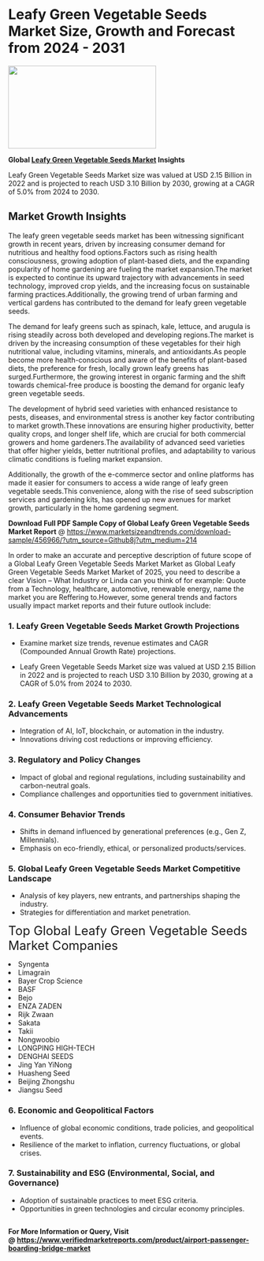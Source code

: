 <H1>Leafy Green Vegetable Seeds Market Size, Growth and Forecast from 2024 - 2031</H1><img class="aligncenter size-medium wp-image-584254" src="https://thirdeyenews.in/wp-content/uploads/2024/09/Global-Market-Research-300x168.jpeg" alt="" width="300" height="168" /><p><strong>Global&nbsp;<a href="https://www.marketsizeandtrends.com/download-sample/456966/?utm_source=Github8j?utm_medium=214">Leafy Green Vegetable Seeds Market</a> Insights</strong></p><p>Leafy Green Vegetable Seeds Market size was valued at USD 2.15 Billion in 2022 and is projected to reach USD 3.10 Billion by 2030, growing at a CAGR of 5.0% from 2024 to 2030.</p><p><h2>Market Growth Insights</h2> <p>The leafy green vegetable seeds market has been witnessing significant growth in recent years, driven by increasing consumer demand for nutritious and healthy food options.Factors such as rising health consciousness, growing adoption of plant-based diets, and the expanding popularity of home gardening are fueling the market expansion.The market is expected to continue its upward trajectory with advancements in seed technology, improved crop yields, and the increasing focus on sustainable farming practices.Additionally, the growing trend of urban farming and vertical gardens has contributed to the demand for leafy green vegetable seeds.</p> <p>The demand for leafy greens such as spinach, kale, lettuce, and arugula is rising steadily across both developed and developing regions.The market is driven by the increasing consumption of these vegetables for their high nutritional value, including vitamins, minerals, and antioxidants.As people become more health-conscious and aware of the benefits of plant-based diets, the preference for fresh, locally grown leafy greens has surged.Furthermore, the growing interest in organic farming and the shift towards chemical-free produce is boosting the demand for organic leafy green vegetable seeds.</p> <p>The development of hybrid seed varieties with enhanced resistance to pests, diseases, and environmental stress is another key factor contributing to market growth.These innovations are ensuring higher productivity, better quality crops, and longer shelf life, which are crucial for both commercial growers and home gardeners.The availability of advanced seed varieties that offer higher yields, better nutritional profiles, and adaptability to various climatic conditions is fueling market expansion.</p> <p>Additionally, the growth of the e-commerce sector and online platforms has made it easier for consumers to access a wide range of leafy green vegetable seeds.This convenience, along with the rise of seed subscription services and gardening kits, has opened up new avenues for market growth, particularly in the home gardening segment.</p> <p><span class=""><strong>Download Full PDF Sample Copy of Global Leafy Green Vegetable Seeds Market Report</strong> @ <a href="https://www.marketsizeandtrends.com/download-sample/456966/?utm_source=Github8j?utm_medium=214" target="_blank">https://www.marketsizeandtrends.com/download-sample/456966/?utm_source=Github8j?utm_medium=214</a></span></p><p>In order to make an accurate and perceptive description of future scope of a Global&nbsp;Leafy Green Vegetable Seeds Market Market as Global&nbsp;Leafy Green Vegetable Seeds Market Market of 2025, you need to describe a clear Vision &ndash; What Industry or Linda can you think of for example: Quote from a Technology, healthcare, automotive, renewable energy, name the market you are Reffering to.However, some general trends and factors usually impact market reports and their future outlook include:</p><h3>1.&nbsp;<strong>Leafy Green Vegetable Seeds Market Growth Projections</strong></h3><ul><li>Examine market size trends, revenue estimates and CAGR (Compounded Annual Growth Rate) projections.</li><li><p>Leafy Green Vegetable Seeds Market size was valued at USD 2.15 Billion in 2022 and is projected to reach USD 3.10 Billion by 2030, growing at a CAGR of 5.0% from 2024 to 2030.</p></li></ul><h3>2.&nbsp;<strong>Leafy Green Vegetable Seeds Market Technological Advancements</strong></h3><ul><li>Integration of AI, IoT, blockchain, or automation in the industry.</li><li>Innovations driving cost reductions or improving efficiency.</li></ul><h3>3.&nbsp;<strong>Regulatory and Policy Changes</strong></h3><ul><li>Impact of global and regional regulations, including sustainability and carbon-neutral goals.</li><li>Compliance challenges and opportunities tied to government initiatives.</li></ul><h3>4.&nbsp;<strong>Consumer Behavior Trends</strong></h3><ul><li>Shifts in demand influenced by generational preferences (e.g., Gen Z, Millennials).</li><li>Emphasis on eco-friendly, ethical, or personalized products/services.</li></ul><h3>5.&nbsp;<strong>Global Leafy Green Vegetable Seeds Market Competitive Landscape</strong></h3><ul><li>Analysis of key players, new entrants, and partnerships shaping the industry.</li><li>Strategies for differentiation and market penetration.</li></ul><p data-pm-slice="1 1 []"><span style="color: inherit; font-family: inherit; font-size: 25px;">Top Global Leafy Green Vegetable Seeds Market Companies</span></p><div class="" data-test-id=""><p><li>Syngenta</li><li> Limagrain</li><li> Bayer Crop Science</li><li> BASF</li><li> Bejo</li><li> ENZA ZADEN</li><li> Rijk Zwaan</li><li> Sakata</li><li> Takii</li><li> Nongwoobio</li><li> LONGPING HIGH-TECH</li><li> DENGHAI SEEDS</li><li> Jing Yan YiNong</li><li> Huasheng Seed</li><li> Beijing Zhongshu</li><li> Jiangsu Seed</li></p></div><h3>6.&nbsp;<strong>Economic and Geopolitical Factors</strong></h3><ul><li>Influence of global economic conditions, trade policies, and geopolitical events.</li><li>Resilience of the market to inflation, currency fluctuations, or global crises.</li></ul><h3>7.&nbsp;<strong>Sustainability and ESG (Environmental, Social, and Governance)</strong></h3><ul><li>Adoption of sustainable practices to meet ESG criteria.</li><li>Opportunities in green technologies and circular economy principles.</li></ul><h2><strong style="font-size: 14px;">For More Information or Query, Visit @&nbsp;</strong><a style="background-color: #ffffff; font-size: 14px;" href="https://www.marketsizeandtrends.com/report/leafy-green-vegetable-seeds-market/" target="_blank">https://www.verifiedmarketreports.com/product/airport-passenger-boarding-bridge-market</a></h2>